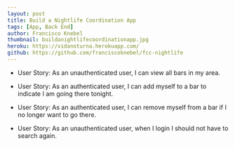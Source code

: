 ```yaml
---
layout: post
title: Build a Nightlife Coordination App
tags: [App, Back End]
author: Francisco Knebel
thumbnail: buildanightlifecoordinationapp.jpg
heroku: https://vidanoturna.herokuapp.com/
github: https://github.com/franciscoknebel/fcc-nightlife
---
```


- User Story: As an unauthenticated user, I can view all bars in my area.

- User Story: As an authenticated user, I can add myself to a bar to indicate I am going there tonight.

- User Story: As an authenticated user, I can remove myself from a bar if I no longer want to go there.

- User Story: As an unauthenticated user, when I login I should not have to search again.
